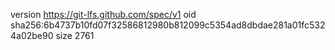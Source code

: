 version https://git-lfs.github.com/spec/v1
oid sha256:6b4737b10fd07f32586812980b812099c5354ad8dbdae281a01fc5324a02be90
size 2761
